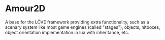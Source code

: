 # Amour2D
A base for the LÖVE framework providing extra functionality, such as a scenary system like most game engines (called "stages"), objects, hitboxes, object orientation implementation in lua with inheritance, etc.
